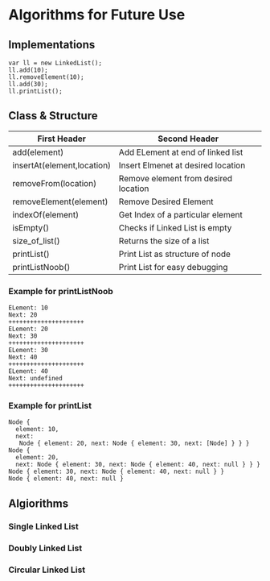 # Algorithms for Future Use


## Implementations

```
var ll = new LinkedList();
ll.add(10);
ll.removeElement(10);
ll.add(30);
ll.printList();
```

## Class & Structure


| First Header  | Second Header |
| ------------- | ------------- |
| add(element)  | Add ELement at end of linked list  |
| insertAt(element,location)  | Insert Elmenet at desired location  |
| removeFrom(location)  | Remove element from desired location  |
| removeElement(element)  | Remove Desired Element  |
| indexOf(element)  | Get Index of a particular element  |
| isEmpty()  | Checks if Linked List is empty  |
| size_of_list()  | Returns the size of a list  |
| printList()  | Print List as structure of node  |
| printListNoob()  | Print List for easy debugging  |

### Example for printListNoob
```
ELement: 10
Next: 20
+++++++++++++++++++++
ELement: 20
Next: 30
+++++++++++++++++++++
ELement: 30
Next: 40
+++++++++++++++++++++
ELement: 40
Next: undefined
+++++++++++++++++++++
```
### Example for printList

```
Node {
  element: 10,
  next:
   Node { element: 20, next: Node { element: 30, next: [Node] } } }
Node {
  element: 20,
  next: Node { element: 30, next: Node { element: 40, next: null } } }
Node { element: 30, next: Node { element: 40, next: null } }
Node { element: 40, next: null }
```





## Algiorithms

### Single Linked List


### Doubly Linked List


### Circular Linked List
